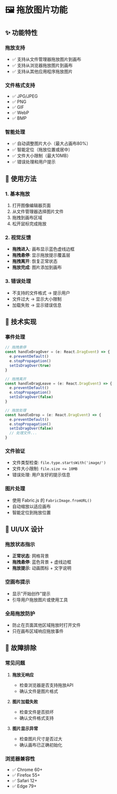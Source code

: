 # 🖼️ 拖放图片功能

## ✨ 功能特性

### 拖放支持
- ✅ 支持从文件管理器拖放图片到画布
- ✅ 支持从浏览器拖放图片到画布
- ✅ 支持从其他应用程序拖放图片

### 文件格式支持
- ✅ JPG/JPEG
- ✅ PNG
- ✅ GIF
- ✅ WebP
- ✅ BMP

### 智能处理
- ✅ 自动调整图片大小（最大占画布80%）
- ✅ 智能定位（拖放位置或居中）
- ✅ 文件大小限制（最大10MB）
- ✅ 错误处理和用户提示

## 🎯 使用方法

### 1. 基本拖放
1. 打开图像编辑器页面
2. 从文件管理器选择图片文件
3. 拖拽到画布区域
4. 松开鼠标完成拖放

### 2. 视觉反馈
- **拖拽进入**: 画布显示蓝色虚线边框
- **拖拽悬停**: 显示拖放提示覆盖层
- **拖拽离开**: 恢复正常状态
- **拖放完成**: 图片添加到画布

### 3. 错误处理
- 不支持的文件格式 → 提示用户
- 文件过大 → 显示大小限制
- 加载失败 → 显示错误信息

## 🔧 技术实现

### 事件处理
```typescript
// 拖拽悬停
const handleDragOver = (e: React.DragEvent) => {
  e.preventDefault()
  e.stopPropagation()
  setIsDragOver(true)
}

// 拖拽离开
const handleDragLeave = (e: React.DragEvent) => {
  e.preventDefault()
  e.stopPropagation()
  setIsDragOver(false)
}

// 拖放处理
const handleDrop = (e: React.DragEvent) => {
  e.preventDefault()
  e.stopPropagation()
  setIsDragOver(false)
  // 处理文件...
}
```

### 文件验证
- 文件类型检查: `file.type.startsWith('image/')`
- 文件大小限制: `file.size <= 10MB`
- 错误处理: 用户友好的提示信息

### 图片处理
- 使用 Fabric.js 的 `FabricImage.fromURL()`
- 自动缩放以适应画布
- 智能定位到拖放位置

## 🎨 UI/UX 设计

### 拖放状态指示
- **正常状态**: 网格背景
- **拖拽悬停**: 蓝色背景 + 虚线边框
- **拖放提示**: 动画图标 + 文字说明

### 空画布提示
- 显示"开始创作"提示
- 引导用户拖放图片或使用工具

### 全局拖放防护
- 防止在页面其他区域拖放时打开文件
- 只在画布区域响应拖放事件

## 🐛 故障排除

### 常见问题
1. **拖放无响应**
   - 检查浏览器是否支持拖放API
   - 确认文件是图片格式

2. **图片加载失败**
   - 检查文件是否损坏
   - 确认文件格式支持

3. **图片显示异常**
   - 检查图片尺寸是否过大
   - 确认画布已正确初始化

### 浏览器兼容性
- ✅ Chrome 60+
- ✅ Firefox 55+
- ✅ Safari 12+
- ✅ Edge 79+
